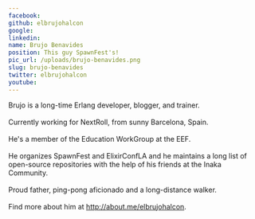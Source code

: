 ```yaml
---
facebook: 
github: elbrujohalcon
google: 
linkedin: 
name: Brujo Benavides
position: This guy SpawnFest's!
pic_url: /uploads/brujo-benavides.png
slug: brujo-benavides
twitter: elbrujohalcon
youtube: 
---
```

<p>Brujo is a long-time Erlang developer, blogger, and trainer.<br />
<br />
Currently working for NextRoll, from sunny Barcelona, Spain.<br />
<br />
He&#39;s a member of the Education WorkGroup at the EEF.<br />
<br />
He organizes SpawnFest and ElixirConfLA and he maintains a long list of open-source repositories with the help of his friends at the Inaka Community.<br />
<br />
Proud father, ping-pong aficionado and a long-distance walker.<br />
<br />
Find more about him at <a href="http://about.me/elbrujohalcon">http://about.me/elbrujohalcon</a>.</p>
